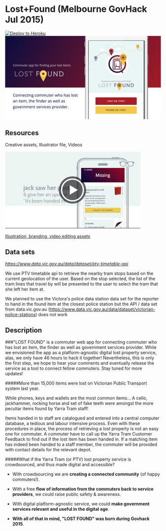 # Lost+Found (Melbourne GovHack Jul 2015)

[![Deploy to Heroku](https://www.herokucdn.com/deploy/button.png)](https://heroku.com/deploy)
[![Lost+Found](https://raw.githubusercontent.com/Boo-Hiss/lost-found/master/app/assets/images/promo.png)](http://boo-hiss.github.io/website/)

## Resources

Creative assets, Illustrator file, Videos

[![Video](https://raw.githubusercontent.com/Boo-Hiss/lost-found/master/app/assets/images/video.png)](https://www.youtube.com/watch?v=ocPlQZv5BKg&)

[Illustration, branding, video editing assets](https://drive.google.com/folderview?id=0B8cQ5n26aTpffjVBZXl0QS1FTlo2Qm5UQ1FJRVZKQTdrNW9vbWttUFVzbTM4NmNUcnpjMDg&usp=sharing)

## Data sets
*https://www.data.vic.gov.au/data/dataset/ptv-timetable-api*

We use PTV timetable api to retrieve the nearby tram stops based on the current geolocation of the user. Based on the stop selected, the list of the tram lines that travel by will be presented to the user to select the tram that she left her item at.

We planned to use the Victora's police data station data set for the reporter to hand in the found item at the closest police station but the API / data set from data.vic.gov.au (https://www.data.vic.gov.au/data/dataset/victorian-police-stations) does not work

## Description

###"LOST FOUND" is a commuter web app for connecting commuter who has lost an item, the finder as well as government services provider. 
While we envisioned the app as a platform-agnostic digital lost property service, alas, we only have 46 hours to hack it together! Nevertheless, this is only the first step, we hope to hear your comments and eventually release the service as a tool to connect fellow commuters. Stay tuned for more updates!

#####More than 15,000 items were lost on Victorian Public Transport system last year.

While phones, keys and wallets are the most common items... A cello, jackhammer, rocking horse and set of fake teeth were amongst the more peculiar items found by Yarra Tram staff!

Items handed in to staff are catalogued and entered into a central computer database, a tedious and labour intensive process. Even with these procedures in place, the process of retrieving a lost property is not an easy one for commuter. A commuter have to call up the Yarra Tram Customer Feedback to find out if the lost item has been handed in. If a matching item has indeed been handed to a staff member, the commuter will be provided with contact details for the relevant depot.

#####What if the Yarra Tram (or PTV) lost property service is crowdsourced, and thus made digital and accessible?

- With crowdsourcing we are **creating a connected community** (of happy commuters!).

- With a free **flow of information from the commuters back to service providers**, we could raise public safety & awareness.

- With digital platform-agnostic service, we could **make government services relevant and useful in the digital age**.

- **With all of that in mind, "LOST FOUND" was born during Govhack 2015**.

